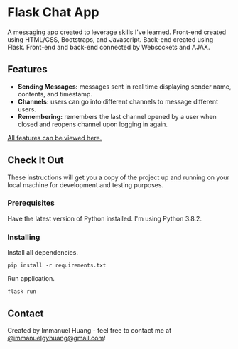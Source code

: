 # Flask Chat App

A messaging app created to leverage skills I've learned. Front-end created using HTML/CSS, Bootstraps, and Javascript. Back-end created using Flask. Front-end and back-end connected by Websockets and AJAX.

## Features
* **Sending Messages:** messages sent in real time displaying sender name, contents, and timestamp.
* **Channels:** users can go into different channels to message different users.
* **Remembering:** remembers the last channel opened by a user when closed and reopens channel upon logging in again.

[All features can be viewed here.](https://www.youtube.com/watch?v=lvw3YLXRFDw&t=5s)

## Check It Out

These instructions will get you a copy of the project up and running on your local machine for development and testing purposes. 

### Prerequisites

Have the latest version of Python installed. I'm using Python 3.8.2.

### Installing

Install all dependencies. 

```
pip install -r requirements.txt
```

Run application.

```
flask run
```

## Contact
Created by Immanuel Huang - feel free to contact me at [@immanuelgyhuang@gmail.com](immanuelgyhuang@gmail.com)!